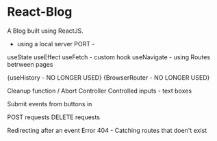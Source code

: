 # React-Blog

A Blog built using ReactJS.

- using a local server PORT -

useState
useEffect
useFetch - custom hook
useNavigate - using Routes betrween pages

{useHistory - NO LONGER USED}
{BrowserRouter - NO LONGER USED}


Cleanup function / Abort Controller
Controlled inputs - text boxes

Submit events from buttons in <form>


POST requests
DELETE requests

Redirecting after an event
Error 404 - Catching routes that doen't exist